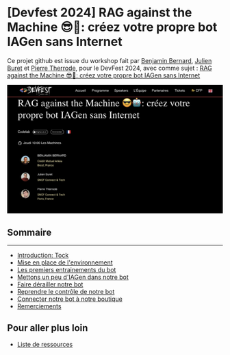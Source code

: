 # [Devfest 2024] RAG against the Machine 😎🤖: créez votre propre bot IAGen sans Internet
Ce projet github est issue du workshop fait par [Benjamin Bernard](https://devfest2024.gdgnantes.com/speakers/benjamin_bernard/), [Julien Buret](https://devfest2024.gdgnantes.com/speakers/julien_buret/) et [Pierre Therrode](https://devfest2024.gdgnantes.com/speakers/pierre_therrode/), pour le DevFest 2024, avec comme sujet : [RAG against the Machine 😎🤖: créez votre propre bot IAGen sans Internet](https://devfest2024.gdgnantes.com/sessions/rag_against_the_machine_______creez_votre_propre_bot_iagen_sans_internet/)

<img src="img/rag_against_the_machine_creez_votre_propre_bot_iagen_sans_internet.png"  alt="workshop rag against the Machine">



## Sommaire

---

- [Introduction: Tock](https://github.com/pi-2r/devfest2024-tock-studio-IA-Gen/tree/step_0)
- [Mise en place de l'environnement](https://github.com/pi-2r/devfest2024-tock-studio-IA-Gen/tree/step_1)
- [Les premiers entrainements du bot](https://github.com/pi-2r/devfest2024-tock-studio-IA-Gen/tree/step_2)
- [Mettons un peu d'IAGen dans notre bot](https://github.com/pi-2r/devfest2024-tock-studio-IA-Gen/tree/step_3)
- [Faire dérailler notre bot](https://github.com/pi-2r/devfest2024-tock-studio-IA-Gen/tree/step_4)
- [Reprendre le contrôle de notre bot](https://github.com/pi-2r/devfest2024-tock-studio-IA-Gen/tree/step_5)
- [Connecter notre bot à notre boutique](https://github.com/pi-2r/devfest2024-tock-studio-IA-Gen/tree/step_6)
- [Remerciements](https://github.com/pi-2r/devfest2024-tock-studio-IA-Gen/tree/thanks-you)

## Pour aller plus loin
- [Liste de ressources](https://github.com/pi-2r/devfest2024-tock-studio-IA-Gen/tree/resources)

